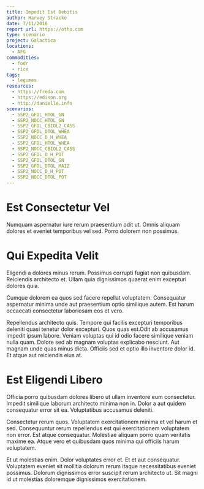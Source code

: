 ```yaml
---
title: Impedit Est Debitis
author: Harvey Stracke
date: 7/11/2016
report url: https://otho.com
type: scenario
project: Galactica
locations:
  - AFG
commodities:
  - fodr
  - rice
tags:
  - legumes
resources:
  - https://freda.com
  - https://edison.org
  - http://danielle.info
scenarios:
  - SSP2_GFDL_HTOL_GN
  - SSP2_NOCC_HTOL_GN
  - SSP2_GFDL_CBIOL2_CASS
  - SSP2_GFDL_DTOL_WHEA
  - SSP2_NOCC_D_H_WHEA
  - SSP2_GFDL_HTOL_WHEA
  - SSP2_NOCC_CBIOL2_CASS
  - SSP2_GFDL_D_H_POT
  - SSP2_GFDL_DTOL_GN
  - SSP2_GFDL_DTOL_MAIZ
  - SSP2_NOCC_D_H_POT
  - SSP2_NOCC_DTOL_POT
---
```

# Est Consectetur Vel
Numquam aspernatur iure rerum praesentium odit ut. Omnis aliquam dolores et eveniet temporibus vel sed. Porro dolorem non possimus.

# Qui Expedita Velit
Eligendi a dolores minus rerum. Possimus corrupti fugiat non quibusdam. Reiciendis architecto et. Ullam quia dignissimos quaerat enim excepturi dolores quia.
 Cumque dolorem ea quos sed facere repellat voluptatem. Consequatur aspernatur minima unde aut praesentium optio similique autem. Est harum occaecati consectetur laboriosam eos et vero.
 Repellendus architecto quis. Tempore qui facilis excepturi temporibus deleniti quasi tenetur dolor excepturi. Quos quas est.Odit ab accusamus impedit ipsum labore. Veniam voluptas qui id odio facere similique veniam nulla quam. Dolore sed ab magnam voluptas explicabo nesciunt. Aut magnam unde quas minus dicta. Officiis sed et optio illo inventore dolor id. Et atque aut reiciendis eius at.

# Est Eligendi Libero
Officia porro quibusdam dolores libero ut ullam inventore eum consectetur. Impedit similique laborum architecto minima non in. Dolor a aut quidem consequatur error sit ea. Voluptatibus accusamus deleniti.
 Consectetur rerum quos. Voluptatem exercitationem minima et vel harum et sed. Consequuntur rerum repellendus est qui exercitationem voluptatem non error. Est atque consequatur. Molestiae aliquam porro quam veritatis maxime ea. Atque vero et quibusdam quos minima qui officiis harum voluptatem.
 Et ut molestias enim. Dolor voluptates error et. Et et aut consequatur. Voluptatem eveniet sit mollitia dolorum rerum itaque necessitatibus eveniet possimus. Dolorum dignissimos error suscipit rerum architecto ut. Sit magni id ut molestias doloremque dignissimos exercitationem.
